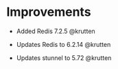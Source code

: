 # Improvements

* Added Redis 7.2.5 @krutten

* Updates Redis to 6.2.14 @krutten

* Updates stunnel to 5.72 @krutten
